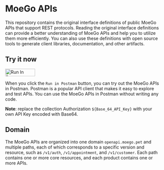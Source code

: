 # MoeGo APIs        

This repository contains the original interface definitions of public
MoeGo APIs that support REST protocols. Reading the
original interface definitions can provide a better understanding of
MoeGo APIs and help you to utilize them more efficiently. You can also
use these definitions with open source tools to generate client
libraries, documentation, and other artifacts. 

## Try it now

[<img src="https://run.pstmn.io/button.svg" alt="Run In Postman" style="width: 96px; height: 24px;">](https://app.getpostman.com/run-collection/30555124-2c27c225-3a6c-4234-bd4f-f818dc0a757c?source=rip_markdown&collection-url=entityId%3D30555124-2c27c225-3a6c-4234-bd4f-f818dc0a757c%26entityType%3Dcollection%26workspaceId%3Ddb8fd53e-fafa-4b5e-bf78-8dd330f46a0b)

When you click the `Run in Postman` button, you can try out the MoeGo APIs in Postman. Postman is a popular API client that makes it easy to explore and test APIs. You can use the MoeGo APIs in Postman without writing any code.

**Note**: replace the collection Authorization `${Base_64_API_Key}` with your own API Key encoded with Base64.

## Domain

The MoeGo APIs are organized into one domain `openapi.moego.pet` and multiple paths, each of which
corresponds to a specific version and resource, such as `/v1/auth`, `/v1/appointment`, and
`/v1/customer`. Each path contains one or more core resources, and each product
contains one or more APIs.
